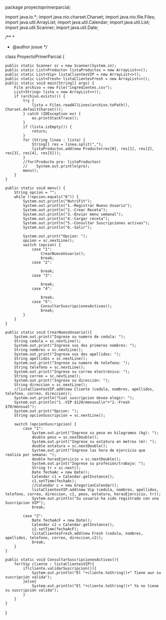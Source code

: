 package proyectoprimerparcial;

import java.io.*;
import java.nio.charset.Charset;
import java.nio.file.Files;
import java.util.ArrayList;
import java.util.Calendar;
import java.util.List;
import java.util.Scanner;
import java.util.Date;

/**
 *
 * @author josue
 */

class ProyectoPrinerParcial {

    public static Scanner sc = new Scanner(System.in);
    public static List<Producto> listaProductos = new ArrayList<>();
    public static List<Vip> listaClientesVIP = new ArrayList<>();
    public static List<Fresh> listaClientesFresh = new ArrayList<>();
    public static void main(String[] args) {
        File archivo = new File("ingredientes.csv");
        List<String> lista = new ArrayList<>();
        if (archivo.exists()) {
            try {
                lista = Files.readAllLines(archivo.toPath(), Charset.defaultCharset());
            } catch (IOException ex) {
                ex.printStackTrace();
            }
            if (lista.isEmpty()) {
                return;
            }
            for (String linea : lista) {
                String[] res = linea.split(",");
                listaProductos.add(new Producto(res[0], res[1], res[2], res[3], res[4], res[5]));
            }
            //for(Producto pro: listaProductos)
            //    System.out.println(pro);
            menu();
        }
    }

    public static void menu() {
        String opcion = "";
        while (!opcion.equals("6")) {
            System.out.println("NutriFit");
            System.out.println("1.-Registrar Nuevo Usuario");
            System.out.println("2.-Crear Receta");
            System.out.println("3.-Enviar menu semanal");
            System.out.println("4.-Cargar receta");
            System.out.println("5.-Consultar Suscripciones activas");
            System.out.println("6.-Salir");

            System.out.print("Opcion: ");
            opcion = sc.nextLine();
            switch (opcion) {
                case "1":
                    CrearNuevoUsuario();
                    break;
                case "2":
                    
                    break;
                case "3":
                    
                    break;
                case "4":
                    
                    break;
                case "5":
                    ConsultarSuscripcionesActivas();
                    break;
            }
        }
    }
    
    public static void CrearNuevoUsuario(){
        System.out.print("Ingrese su numero de cedula: ");
        String cedula = sc.nextLine();
        System.out.print("Ingrese sus dos primeros nombres: ");
        String nombres = sc.nextLine();
        System.out.print("Ingrese sus dos apellidos: ");
        String apellidos = sc.nextLine();
        System.out.print("Ingrese su numero de telefono: ");
        String telefono = sc.nextLine();
        System.out.print("Ingrese su correo electrónico: ");
        String correo = sc.nextLine();
        System.out.print("Ingrese su dirección: ");
        String direccion = sc.nextLine();
        //listaClientesVIP.add(new Cliente (cedula, nombres, apellidos, telefono, correo, direccion));
        System.out.println("Cual suscripcion desea elegir: ");
        System.out.println("1.-VIP $120/mensual\n"+"2.-Fresh $70/mensual");
        System.out.print("Opcion: ");
        String opcionSuscripcion = sc.nextLine();
        
        switch (opcionSuscripcion) {
            case "1":
                System.out.print("Ingrese su peso en kilogramos (kg): ");
                double peso = sc.nextDouble();
                System.out.print("Ingrese su estatura en metros (m): ");
                double estatura = sc.nextDouble();
                System.out.print("Ingrese las hora de ejercicio que realiza por semana: ");
                double horasEjercicio = sc.nextDouble();
                System.out.print("Ingrese su profesión/trabajo: ");
                String tr = sc.next();
                Date fechaAc = new Date();
                Calendar c1 = Calendar.getInstance();
                c1.setTime(fechaAc);
                //Calendar c = new GregorianCalendar();
                listaClientesVIP.add(new Vip (cedula, nombres, apellidos, telefono, correo, direccion, c1, peso, estatura, horasEjercicio, tr));
                System.out.println("Su usuario ha sido registrado con una Suscripcion VIP");
                break;

            case "2":
                Date fechaAcF = new Date();
                Calendar c2 = Calendar.getInstance();
                c2.setTime(fechaAcF);
                listaClientesFresh.add(new Fresh (cedula, nombres, apellidos, telefono, correo, direccion,c2));
                break;
        }
    }
    
    public static void ConsultarSuscripcionesActivas(){
        for(Vip cliente : listaClientesVIP){
            if(cliente.validarSuscripcion()){
                System.out.println("El "+cliente.toString()+" Tiene aun su suscripción valida");
            }else{
                System.out.println("El "+cliente.toString()+" Ya no tiene su suscripción valida");
            }
        }
    }
        
}
